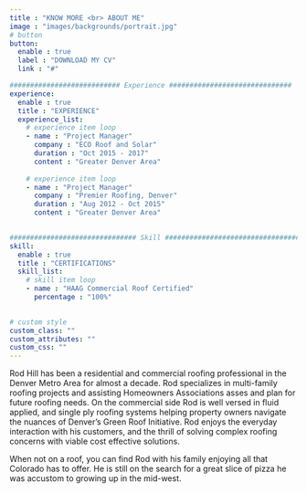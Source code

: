 ```yaml
---
title : "KNOW MORE <br> ABOUT ME"
image : "images/backgrounds/portrait.jpg"
# button
button:
  enable : true
  label : "DOWNLOAD MY CV"
  link : "#"

########################### Experience ##############################
experience:
  enable : true
  title : "EXPERIENCE"
  experience_list:
    # experience item loop
    - name : "Project Manager"
      company : "ECO Roof and Solar"
      duration : "Oct 2015 - 2017"
      content : "Greater Denver Area"
      
    # experience item loop
    - name : "Project Manager"
      company : "Premier Roofing, Denver"
      duration : "Aug 2012 - Oct 2015"
      content : "Greater Denver Area"
      

############################### Skill #################################
skill:
  enable : true
  title : "CERTIFICATIONS"
  skill_list:
    # skill item loop
    - name : "HAAG Commercial Roof Certified"
      percentage : "100%"
      

# custom style
custom_class: "" 
custom_attributes: "" 
custom_css: ""
---
```


Rod Hill has been a residential and commercial roofing professional in the Denver Metro Area for almost a decade. Rod specializes in multi-family roofing projects and assisting Homeowners Associations asses and plan for future roofing needs. On the commercial side Rod is well versed in fluid applied, and single ply roofing systems helping property owners navigate the nuances of Denver’s Green Roof Initiative. Rod enjoys the everyday interaction with his customers, and the thrill of solving complex roofing concerns with viable cost effective solutions.

When not on a roof, you can find Rod with his family enjoying all that Colorado has to offer. He is still on the search for a great slice of pizza he was accustom to growing up in the mid-west.
